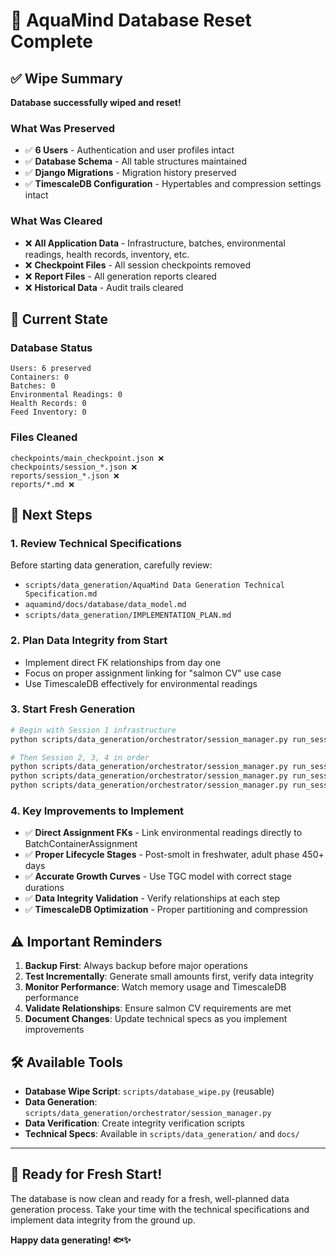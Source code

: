 # 🧹 AquaMind Database Reset Complete

## ✅ Wipe Summary

**Database successfully wiped and reset!**

### What Was Preserved
- ✅ **6 Users** - Authentication and user profiles intact
- ✅ **Database Schema** - All table structures maintained
- ✅ **Django Migrations** - Migration history preserved
- ✅ **TimescaleDB Configuration** - Hypertables and compression settings intact

### What Was Cleared
- ❌ **All Application Data** - Infrastructure, batches, environmental readings, health records, inventory, etc.
- ❌ **Checkpoint Files** - All session checkpoints removed
- ❌ **Report Files** - All generation reports cleared
- ❌ **Historical Data** - Audit trails cleared

## 🎯 Current State

### Database Status
```
Users: 6 preserved
Containers: 0
Batches: 0
Environmental Readings: 0
Health Records: 0
Feed Inventory: 0
```

### Files Cleaned
```
checkpoints/main_checkpoint.json ❌
checkpoints/session_*.json ❌
reports/session_*.json ❌
reports/*.md ❌
```

## 🚀 Next Steps

### 1. **Review Technical Specifications**
Before starting data generation, carefully review:
- `scripts/data_generation/AquaMind Data Generation Technical Specification.md`
- `aquamind/docs/database/data_model.md`
- `scripts/data_generation/IMPLEMENTATION_PLAN.md`

### 2. **Plan Data Integrity from Start**
- Implement direct FK relationships from day one
- Focus on proper assignment linking for "salmon CV" use case
- Use TimescaleDB effectively for environmental readings

### 3. **Start Fresh Generation**
```bash
# Begin with Session 1 infrastructure
python scripts/data_generation/orchestrator/session_manager.py run_session session_1

# Then Session 2, 3, 4 in order
python scripts/data_generation/orchestrator/session_manager.py run_session session_2
python scripts/data_generation/orchestrator/session_manager.py run_session session_3
python scripts/data_generation/orchestrator/session_manager.py run_session session_4
```

### 4. **Key Improvements to Implement**
- ✅ **Direct Assignment FKs** - Link environmental readings directly to BatchContainerAssignment
- ✅ **Proper Lifecycle Stages** - Post-smolt in freshwater, adult phase 450+ days
- ✅ **Accurate Growth Curves** - Use TGC model with correct stage durations
- ✅ **Data Integrity Validation** - Verify relationships at each step
- ✅ **TimescaleDB Optimization** - Proper partitioning and compression

## ⚠️ Important Reminders

1. **Backup First**: Always backup before major operations
2. **Test Incrementally**: Generate small amounts first, verify data integrity
3. **Monitor Performance**: Watch memory usage and TimescaleDB performance
4. **Validate Relationships**: Ensure salmon CV requirements are met
5. **Document Changes**: Update technical specs as you implement improvements

## 🛠️ Available Tools

- **Database Wipe Script**: `scripts/database_wipe.py` (reusable)
- **Data Generation**: `scripts/data_generation/orchestrator/session_manager.py`
- **Data Verification**: Create integrity verification scripts
- **Technical Specs**: Available in `scripts/data_generation/` and `docs/`

---

## 🎉 Ready for Fresh Start!

The database is now clean and ready for a fresh, well-planned data generation process. Take your time with the technical specifications and implement data integrity from the ground up.

**Happy data generating! 🐟✨**

